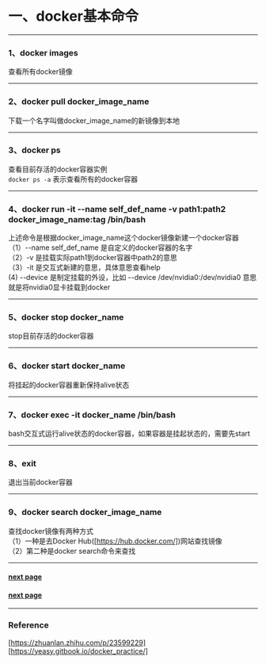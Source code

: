 # 一、docker基本命令  
----
### 1、docker images    
查看所有docker镜像  

----   

### 2、docker pull docker_image_name    
下载一个名字叫做docker_image_name的新镜像到本地  

-----

### 3、docker ps 
 
查看目前存活的docker容器实例  
`docker ps -a`  表示查看所有的docker容器   

----

### 4、docker run -it --name self_def_name -v path1:path2 docker_image_name:tag /bin/bash
上述命令是根据docker_image_name这个docker镜像新建一个docker容器  
（1）--name self_def_name 是自定义的docker容器的名字  
（2）-v 是挂载实际path1到docker容器中path2的意思   
（3）-it 是交互式新建的意思，具体意思查看help  
 (4) --device 是制定挂载的外设，比如 --device /dev/nvidia0:/dev/nvidia0 意思就是将nvidia0显卡挂载到docker   

-----

### 5、docker stop docker_name  
stop目前存活的docker容器  

----

### 6、docker start docker_name  
将挂起的docker容器重新保持alive状态  

----

### 7、docker exec -it docker_name /bin/bash  
bash交互式运行alive状态的docker容器，如果容器是挂起状态的，需要先start  

----

### 8、exit  
退出当前docker容器    

----

### 9、docker search docker_image_name  
查找docker镜像有两种方式  
（1）一种是去Docker Hub([https://hub.docker.com/])网站查找镜像  
（2）第二种是docker search命令来查找     

---

#### [next page](https://github.com/dddfgkl/docker_practice/blob/master/second_page.md)   
#### [next page](second_page.md)   


--- 

### Reference   
[https://zhuanlan.zhihu.com/p/23599229]   
[https://yeasy.gitbook.io/docker_practice/]  

